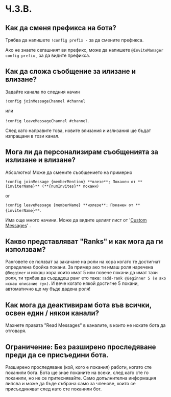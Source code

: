# Ч.З.В.

## Как да сменя префикса на бота?

Трябва да напишете `!config prefix -` за да смените префикса.

Ако не знаете сегашният ви префикс, може да напишете `@InviteManager config prefix` , за да видите префикса.

## Как да сложа съобщение за илизане и влизане?

Задайте канала по следния начин

`!config joinMessageChannel #channel`

или

`!config leaveMessageChannel #channel`.

След като направите това, новите влизания и излизания ще бъдат изпращани в този канал.

## Мога ли да персонализирам съобщенията за излизане и влизане?

Абсолютно! Може да смените съобщението на примерно

`!config joinMessage {memberMention} **влезе**; Поканен от **{inviterName}** (**{numInvites}** покани)`

or

`!config leaveMessage {memberName} **излезе**; Поканен от **{inviterName}**`.

Има още много начини. Може да видите целият лист от '[Custom Messages](/bg/modules/invites/custom-messages.md)' .

## Какво представляват "Ranks" и как мога да ги използвам?

Ранговете се ползват за закачане на роли на хора когато те достигнат определена бройка покани. За пример ако ти имаш роля наречена `@Begginer` и искаш хора които имат 5 или повече покани да имат тази роля, ти трябва да създадеш ранг ето така: `!add-rank @Beginner 5 (и ако искаш описание тук)`. И вече когато някой достигне 5 покани, автоматично ще му бъде дадена роля!

## Как мога да деактивирам бота във всички, освен един / някои канали?

Махнете правата "Read Messages" в каналите, в които не искате бота да отговаря.

## Ограничение: Без разширено проследяване преди да се присъедини бота.

Разширено проследяване (кой, кого е поканил) работи, когато сте поканили бота. Бота ще знае поканите на всеки, след като сте го поканили, но не се притеснявайте. Само допълнителна информация липсва и може да бъде събрана само за членове, които се присъединяват след като сте поканили бот.
